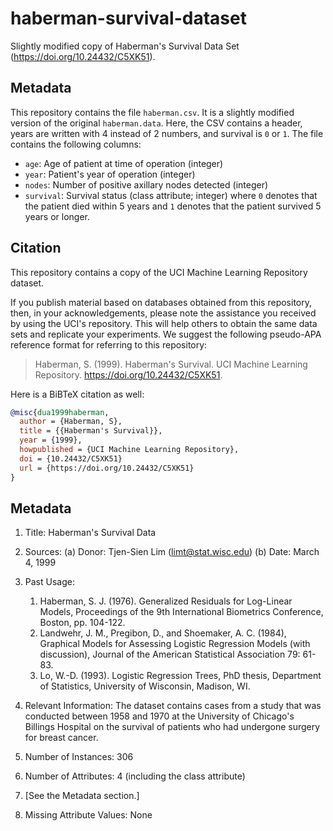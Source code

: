 # haberman-survival-dataset

Slightly modified copy of Haberman's Survival Data Set (<https://doi.org/10.24432/C5XK51>).

## Metadata

This repository contains the file `haberman.csv`.
It is a slightly modified version of the original `haberman.data`.
Here, the CSV contains a header, years are written with 4 instead of 2 numbers, and survival is `0` or `1`.
The file contains the following columns:

- `age`: Age of patient at time of operation (integer)
- `year`: Patient's year of operation (integer)
- `nodes`: Number of positive axillary nodes detected (integer)
- `survival`: Survival status (class attribute; integer) where `0` denotes that the patient died within 5 years and `1` denotes that the patient survived 5 years or longer.

## Citation

This repository contains a copy of the UCI Machine Learning Repository dataset.

If you publish material based on databases obtained from this repository, then, in your acknowledgements, please note the assistance you received by using the UCI's repository.
This will help others to obtain the same data sets and replicate your experiments.
We suggest the following pseudo-APA reference format for referring to this repository:

> Haberman, S. (1999). Haberman's Survival. UCI Machine Learning Repository. https://doi.org/10.24432/C5XK51.

Here is a BiBTeX citation as well:

```bibtex
@misc{dua1999haberman,
  author = {Haberman, S},
  title = {{Haberman's Survival}},
  year = {1999},
  howpublished = {UCI Machine Learning Repository},
  doi = {10.24432/C5XK51}
  url = {https://doi.org/10.24432/C5XK51}
}
```

## Metadata

1. Title: Haberman's Survival Data

2. Sources:
   (a) Donor:   Tjen-Sien Lim (limt@stat.wisc.edu)
   (b) Date:    March 4, 1999

3. Past Usage:
   1. Haberman, S. J. (1976). Generalized Residuals for Log-Linear
      Models, Proceedings of the 9th International Biometrics
      Conference, Boston, pp. 104-122.
   2. Landwehr, J. M., Pregibon, D., and Shoemaker, A. C. (1984),
      Graphical Models for Assessing Logistic Regression Models (with
      discussion), Journal of the American Statistical Association 79:
      61-83.
   3. Lo, W.-D. (1993). Logistic Regression Trees, PhD thesis,
      Department of Statistics, University of Wisconsin, Madison, WI.

4. Relevant Information:
   The dataset contains cases from a study that was conducted between
   1958 and 1970 at the University of Chicago's Billings Hospital on
   the survival of patients who had undergone surgery for breast
   cancer.

5. Number of Instances: 306

6. Number of Attributes: 4 (including the class attribute)

7. [See the Metadata section.]

8. Missing Attribute Values: None
